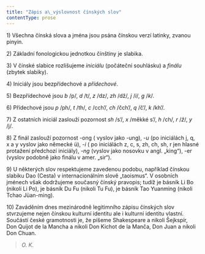 ```yaml
---
title: "Zápis a\_výslovnost čínských slov"
contentType: prose
---
```


<section>

1) Všechna čínská slova a jména jsou psána čínskou verzí latinky, zvanou pinyin.

2) Základní fonologickou jednotkou čínštiny je slabika.

3) V čínské slabice rozlišujeme _iniciálu_ (počáteční souhlásku) a _finálu_ (zbytek slabiky).

4) Iniciály jsou bezpřídechové a _přídechové_.

5) Bezpřídechové jsou _b_ /p/, _d_ /t/, _z_ /dz/, _zh_ /dž/, _j_ /_i_/, _g_ /_k_/.

6) Přídechové jsou _p_ /ph/, _t_ /th/, _c_ /cch’/, _ch_ /čch’/, _q_ /č’/, _k_ /kh’/.

7) Z ostatních iniciál zaslouží pozornost _sh_ /s’/, _x_ /měkké s’/, _h_ /ch/, _r_ /_ž_/, _y_ /j/.

8) Z finál zaslouží pozornost -ong ( vyslov jako -ung), -_u_ (po iniciá­lách j, q, x a y vyslov jako německé ü), -_i_ ( po iniciálách z, c, s, zh, ch, sh, r jen hlasné protažení předchozí iniciály), -_ng_ (vyslov jako nosovku v angl. „king“), -er (vyslov podobně jako finálu v amer. „sir“).

9) U některých slov respektujeme zavedenou podobu, například čínskou slabiku Dao (Cesta) v internacionálním slově „taoismus“. V osobních jménech však dodržujeme současný čínský pravopis; tudíž je básník Li Bo (nikoli Li Po), je básník Du Fu (nikoli Tu Fu), je básník Tao Yuanming (nikoli Tchao Jüan-ming).

10) Zaváděním dnes mezinárodně legitimního zápisu čínských slov stvrzujeme nejen čínskou kulturní identitu ale i kulturní identitu vlastní. Součástí české gramotnosti je, že píšeme Shakespeare a nikoli Šejkspír, Don Quijot de la Mancha a nikoli Don Kichot de la Manča, Don Juan a nikoli Don Chuan.

> _O. K._

</section>
